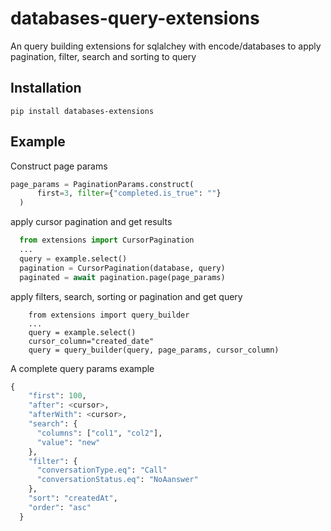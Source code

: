 # databases-query-extensions
An query building extensions for sqlalchey with encode/databases to apply pagination, filter, search and sorting to query

## Installation

```pip install databases-extensions```

## Example
Construct page params
  ```python
  page_params = PaginationParams.construct(
        first=3, filter={"completed.is_true": ""}
    )
  ```
apply cursor pagination and get results
  ```python
    from extensions import CursorPagination
    ...
    query = example.select()
    pagination = CursorPagination(database, query)
    paginated = await pagination.page(page_params)
  ```

apply filters, search, sorting or pagination and get query 

```
    from extensions import query_builder
    ...
    query = example.select()
    cursor_column="created_date"
    query = query_builder(query, page_params, cursor_column)
```

  A complete query params example
```python
{
    "first": 100,
    "after": <cursor>,
    "afterWith": <cursor>,
    "search": {
      "columns": ["col1", "col2"],
      "value": "new"
    },
    "filter": {
      "conversationType.eq": "Call"
      "conversationStatus.eq": "NoAanswer"
    },
    "sort": "createdAt",
    "order": "asc"
  }
  ```
